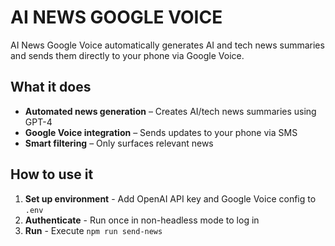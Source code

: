 # AI NEWS GOOGLE VOICE

AI News Google Voice automatically generates AI and tech news summaries and sends them directly to your phone via Google Voice. 

## What it does

- **Automated news generation** – Creates AI/tech news summaries using GPT-4
- **Google Voice integration** – Sends updates to your phone via SMS
- **Smart filtering** – Only surfaces relevant news

## How to use it

1. **Set up environment** - Add OpenAI API key and Google Voice config to `.env`
2. **Authenticate** - Run once in non-headless mode to log in
3. **Run** - Execute `npm run send-news`
